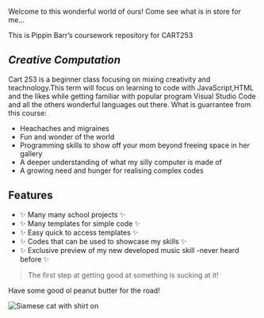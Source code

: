 Welcome to this wonderful world of ours!
Come see what is in store for me...


This is Pippin Barr’s coursework repository for CART253
## _Creative Computation_


Cart 253 is a beginner class focusing on mixing creativity and teachnology.This term will focus on learning to code with JavaScript,HTML and the likes while getting familiar with popular program Visual Studio Code and all the others wonderful languages out there.
What is guarrantee from this course: 

- Heachaches and migraines
- Fun and wonder of the world
- Programming skills to show off your mom beyond freeing space in her gallery
- A deeper understanding of what my silly computer is made of 
- A growing need and hunger for realising complex codes

## Features

-  ✨ Many many school projects  ✨
-  ✨ Many templates for simple code  ✨
-  ✨ Easy quick to access templates  ✨
-  ✨ Codes that can be used to showcase my skills  ✨
-  ✨ Exclusive preview of my new developed music skill -never heard before  ✨

> The first step at getting good at something
> is sucking at it!


Have some good ol peanut butter for the road!

![Siamese cat with shirt on](https://i.pinimg.com/736x/ce/01/1f/ce011f078152fe850bcf1ebf8d75cb41.jpg "PeanutB with christmas shirt on")
